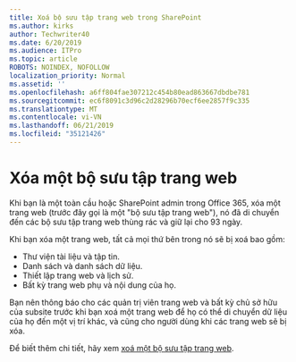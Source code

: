 ```yaml
---
title: Xoá bộ sưu tập trang web trong SharePoint
ms.author: kirks
author: Techwriter40
ms.date: 6/20/2019
ms.audience: ITPro
ms.topic: article
ROBOTS: NOINDEX, NOFOLLOW
localization_priority: Normal
ms.assetid: ''
ms.openlocfilehash: a6ff804fae307212c454b80ead863667dbdbe781
ms.sourcegitcommit: ec6f8091c3d96c2d28296b70ecf6ee2857f9c335
ms.translationtype: MT
ms.contentlocale: vi-VN
ms.lasthandoff: 06/21/2019
ms.locfileid: "35121426"
---
```

# <a name="delete-a-site-collection"></a>Xóa một bộ sưu tập trang web

Khi bạn là một toàn cầu hoặc SharePoint admin trong Office 365, xóa một trang web (trước đây gọi là một "bộ sưu tập trang web"), nó đã di chuyển đến các bộ sưu tập trang web thùng rác và giữ lại cho 93 ngày. 

Khi bạn xóa một trang web, tất cả mọi thứ bên trong nó sẽ bị xoá bao gồm:

- Thư viện tài liệu và tập tin.
- Danh sách và danh sách dữ liệu.
- Thiết lập trang web và lịch sử.
- Bất kỳ trang web phụ và nội dung của họ.

Bạn nên thông báo cho các quản trị viên trang web và bất kỳ chủ sở hữu của subsite trước khi bạn xoá một trang web để họ có thể di chuyển dữ liệu của họ đến một vị trí khác, và cũng cho người dùng khi các trang web sẽ bị xóa. 

Để biết thêm chi tiết, hãy xem [xoá một bộ sưu tập trang web](https://docs.microsoft.com/en-us/sharepoint/delete-site-collection). 